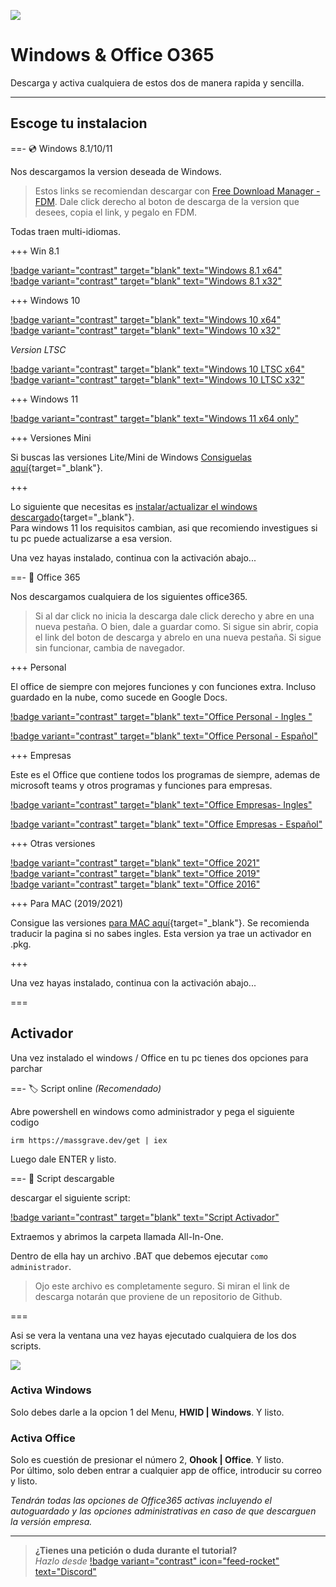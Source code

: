 ![](https://i.postimg.cc/Kv1DPvVg/Windows-Office.png)
# Windows & Office O365
Descarga y activa cualquiera de estos dos de manera rapida y sencilla.

---

## Escoge tu instalacion

==- 💿 Windows 8.1/10/11

Nos descargamos la version deseada de Windows.

> Estos links se recomiendan descargar con [Free Download Manager - FDM](https://www.freedownloadmanager.org/es/). 
> Dale click derecho al boton de descarga de la version que desees, copia el link, y pegalo en FDM.    

Todas traen multi-idiomas.

+++ Win 8.1       

[!badge variant="contrast" target="blank" text="Windows 8.1 x64"](https://drive.massgrave.dev/es_windows_8.1_with_update_x64_dvd_6051503.iso)     
[!badge variant="contrast" target="blank" text="Windows 8.1 x32"](https://drive.massgrave.dev/es_windows_8.1_with_update_x86_dvd_6051666.iso)   

+++ Windows 10       

[!badge variant="contrast" target="blank" text="Windows 10 x64"](https://drive.massgrave.dev/es-es_windows_10_consumer_editions_version_22h2_updated_oct_2023_x64_dvd_eb811ccc.iso)       
[!badge variant="contrast" target="blank" text="Windows 10 x32"](https://drive.massgrave.dev/es-es_windows_10_consumer_editions_version_22h2_updated_oct_2023_x86_dvd_eb811ccc.iso)     

*Version LTSC*

[!badge variant="contrast" target="blank" text="Windows 10 LTSC x64"](https://drive.massgrave.dev/es-es_windows_10_enterprise_ltsc_2021_x64_dvd_51d721ea.iso)       
[!badge variant="contrast" target="blank" text="Windows 10 LTSC x32"](https://drive.massgrave.dev/es-es_windows_10_enterprise_ltsc_2021_x86_dvd_243c83eb.iso)  

+++ Windows 11 

[!badge variant="contrast" target="blank" text="Windows 11 x64 only"](https://drive.massgrave.dev/es-es_windows_11_consumer_editions_version_22h2_updated_oct_2023_x64_dvd_0f09f40a.iso)      

+++ Versiones Mini

Si buscas las versiones Lite/Mini de Windows [Consiguelas aquí](https://www.dprojects.org/minios){target="_blank"}.

+++

Lo siguiente que necesitas es [instalar/actualizar el windows descargado](https://www.youtube.com/watch?v=qedjN2AA3gU){target="_blank"}.     
Para windows 11 los requisitos cambian, asi que recomiendo investigues si tu pc puede actualizarse a esa version.     

Una vez hayas instalado, continua con la activación abajo...

==- 📑 Office 365

Nos descargamos cualquiera de los siguientes office365.

> Si al dar click no inicia la descarga dale click derecho y abre en una nueva pestaña. O bien, dale a guardar como. Si sigue sin abrir, copia el link del boton de descarga y abrelo en una nueva pestaña. Si sigue sin funcionar, cambia de navegador.

+++ Personal    

El office de siempre con mejores funciones y con funciones extra. Incluso guardado en la nube, como sucede en Google Docs.

[!badge variant="contrast" target="blank" text="Office Personal - Ingles "](http://officecdn.microsoft.com/db/492350F6-3A01-4F97-B9C0-C7C6DDF67D60/media/en-us/O365ProPlusRetail.img)     

[!badge variant="contrast" target="blank" text="Office Personal - Español"](https://officecdn.microsoft.com/db/492350f6-3a01-4f97-b9c0-c7c6ddf67d60/media/es-es/O365ProPlusRetail.img)

+++ Empresas     

Este es el Office que contiene todos los programas de siempre, ademas de microsoft teams y otros programas y funciones para empresas.

[!badge variant="contrast" target="blank" text="Office Empresas- Ingles"](http://officecdn.microsoft.com/db/492350F6-3A01-4F97-B9C0-C7C6DDF67D60/media/en-us/O365BusinessRetail.img)     

[!badge variant="contrast" target="blank" text="Office Empresas - Español"](http://officecdn.microsoft.com/db/492350F6-3A01-4F97-B9C0-C7C6DDF67D60/media/es-es/O365BusinessRetail.img)

+++ Otras versiones


[!badge variant="contrast" target="blank" text="Office 2021"](https://officecdn.microsoft.com/db/492350f6-3a01-4f97-b9c0-c7c6ddf67d60/media/es-es/ProPlus2021Retail.img)        
[!badge variant="contrast" target="blank" text="Office 2019"](https://officecdn.microsoft.com/db/492350f6-3a01-4f97-b9c0-c7c6ddf67d60/media/es-es/ProPlus2019Retail.img)       
[!badge variant="contrast" target="blank" text="Office 2016"](https://officecdn.microsoft.com/db/492350f6-3a01-4f97-b9c0-c7c6ddf67d60/media/es-es/ProPlusRetail.img)


+++ Para MAC (2019/2021)

Consigue las versiones [para MAC aquí](https://github.com/alsyundawy/Microsoft-Office-For-MacOS){target="_blank"}. Se recomienda traducir la pagina si no sabes ingles. Esta version ya trae un activador en .pkg.

+++

Una vez hayas instalado, continua con la activación abajo...

===

## Activador

Una vez instalado el windows / Office en tu pc tienes dos opciones para parchar 

==- 🏷 Script online *(Recomendado)*

Abre powershell en windows como administrador y pega el siguiente codigo

```
irm https://massgrave.dev/get | iex
```

Luego dale ENTER y listo.


==- 📜 Script descargable

descargar el siguiente script:

[!badge variant="contrast" target="blank" text="Script Activador"](https://github.com/massgravel/Microsoft-Activation-Scripts/archive/refs/heads/master.zip)

Extraemos y abrimos la carpeta llamada All-In-One. 

Dentro de ella hay un archivo .BAT que debemos ejecutar `como administrador`.

> Ojo este archivo es completamente seguro. Si miran el link de descarga notarán que proviene de un repositorio de Github.

===

Asi se vera la ventana una vez hayas ejecutado cualquiera de los dos scripts. 

![](https://i.postimg.cc/G3TpBGx6/image-1.png)

### Activa Windows

Solo debes darle a la opcion 1 del Menu, **HWID | Windows**. Y listo.


### Activa Office

Solo es cuestión de presionar el número 2, **Ohook | Office**. Y listo.   
Por último, solo deben entrar a cualquier app de office, introducir su correo y listo.

*Tendrán todas las opciones de Office365 activas incluyendo el autoguardado y las opciones administrativas en caso de que descarguen la versión empresa.*


---

> **¿Tienes una petición o duda durante el tutorial?**       
> *Hazlo desde* [!badge variant="contrast" icon="feed-rocket" text="Discord"](https://discord.gg/hVKeY3uEru) 
